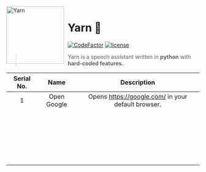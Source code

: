 <img width="150" height="150" align="left" style="float: left; margin: 0 10px 0 0;" alt="Yarn" src="https://www.emojiall.com/images/240/microsoft/1f9f6.png">

# Yarn 🧶

[![CodeFactor](https://www.codefactor.io/repository/github/sujalgoel/hackathon/badge)](https://www.codefactor.io/repository/github/sujalgoel/hackathon)
[![license](https://nuggies.js.org/assets/img/license.ade17f5e.svg)](https://github.com/sujalgoel/yarn/blob/master/LICENSE)

> Yarn is a speech assistant written in **python** with **hard-coded features.**


| Serial No. |     Name    |                    Description                    |
|:----------:|:-----------:|:-------------------------------------------------:|
|      1     | Open Google | Opens https://google.com/ in your default browser.|
|            |             |                                                   |
|            |             |                                                   |
|            |             |                                                   |
|            |             |                                                   |
|            |             |                                                   |
|            |             |                                                   |
|            |             |                                                   |
|            |             |                                                   |
|            |             |                                                   |
|            |             |                                                   |
|            |             |                                                   |
|            |             |                                                   |
|            |             |                                                   |
|            |             |                                                   |
|            |             |                                                   |
|            |             |                                                   |
|            |             |                                                   |
|            |             |                                                   |
|            |             |                                                   |
|            |             |                                                   |
|            |             |                                                   |
|            |             |                                                   |
|            |             |                                                   |
|            |             |                                                   |